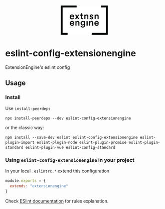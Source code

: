 <p align="center">
  <a href="#">
    <img width="150" src="logo.png">
  </a>
</p>

# eslint-config-extensionengine
ExtensionEngine's eslint config

## Usage

### Install

Use `install-peerdeps`

```
npx install-peerdeps --dev eslint-config-extensionengine
```
or the classic way:
```
npm install --save-dev eslint eslint-config-extensionengine eslint-plugin-import eslint-plugin-node eslint-plugin-promise eslint-plugin-standard eslint-plugin-vue eslint-config-standard
```

### Using `eslint-config-extensionengine` in your project
In your local `.eslintrc.*` extend this configuration

```js
module.exports = {
  extends: "extensionengine"
}
```

Check [ESlint documentation](https://eslint.org/docs/rules/) for rules explanation. 
